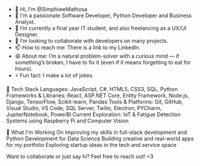 - 👋 Hi, I’m @SimphiweMathosa
- 👀 I'm a passionate Software Developer, Python Developer and Business Analyst.
- 🌱 I’m currently a final year IT student, and also freelancing as a UX/UI Designer.
- 💞️ I’m looking to collaborate with developers on many projects.
- 📫 How to reach me: There is a link to my LinkedIn.
- 😄 About me: I’m a natural problem-solver with a curious mind — if something’s broken, I have to fix it (even if it means forgetting to eat for hours).
- ⚡ Fun fact: I make a lot of jokes.

🔧 Tech Stack
    Languages: JavaScript, C#, HTML5, CSS3, SQL, Python
    Frameworks & Libraries: React, ASP.NET Core, Entity Framework, Node.js, Django, TensorFlow, Scikit-learn, Pandas
    Tools & Platforms: Git, GitHub, Visual Studio, VS Code, SQL Server, Twilio, Electron, PYCharm, JupiterNotebook, PowerBI
    Current Exploration: IoT & Fatigue Detection Systems using Raspberry Pi and Computer Vision


🌱 What I'm Working On
   Improving my skills in full-stack development and Python Development for Data Science
   Building creative and real-world apps for my portfolio
   Exploring startup ideas in the tech and service space


Want to collaborate or just say hi? Feel free to reach out! <3 
<!---
SimphiweMathosa/SimphiweMathosa is a ✨ special ✨ repository because its `README.md` (this file) appears on your GitHub profile.
You can click the Preview link to take a look at your changes.
--->
